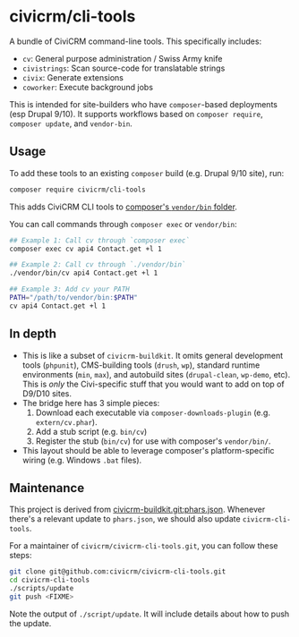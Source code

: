 # civicrm/cli-tools

A bundle of CiviCRM command-line tools. This specifically includes:

* `cv`: General purpose administration / Swiss Army knife
* `civistrings`: Scan source-code for translatable strings
* `civix`: Generate extensions
* `coworker`: Execute background jobs

This is intended for site-builders who have `composer`-based deployments (esp Drupal 9/10).
It supports workflows based on `composer require`, `composer update`, and `vendor-bin`.

## Usage

To add these tools to an existing `composer` build (e.g. Drupal 9/10 site), run:

```bash
composer require civicrm/cli-tools
```

This adds CiviCRM CLI tools to [composer's `vendor/bin` folder](https://getcomposer.org/doc/articles/vendor-binaries.md).

You can call commands through `composer exec` or `vendor/bin`:

```bash
## Example 1: Call cv through `composer exec`
composer exec cv api4 Contact.get +l 1

## Example 2: Call cv through `./vendor/bin`
./vendor/bin/cv api4 Contact.get +l 1

## Example 3: Add cv your PATH
PATH="/path/to/vendor/bin:$PATH"
cv api4 Contact.get +l 1
```

## In depth

* This is like a subset of `civicrm-buildkit`. It omits general development tools (`phpunit`), CMS-building tools (`drush`, `wp`),
  standard runtime environments (`min`, `max`), and autobuild sites (`drupal-clean`, `wp-demo`, etc). This is *only* the
  Civi-specific stuff that you would want to add on top of D9/D10 sites.
* The bridge here has 3 simple pieces:
    1. Download each executable via `composer-downloads-plugin` (e.g. `extern/cv.phar`).
    2. Add a stub script (e.g. `bin/cv`)
    3. Register the stub (`bin/cv`) for use with composer's `vendor/bin/`.
* This layout should be able to leverage composer's platform-specific wiring (e.g. Windows `.bat` files).

## Maintenance

This project is derived from [civicrm-buildkit.git:phars.json](https://github.com/civicrm/civicrm-buildkit/blob/master/phars.json). Whenever there's a relevant update to `phars.json`, we should also update `civicrm-cli-tools`.

For a maintainer of `civicrm/civicrm-cli-tools.git`, you can follow these steps:

```bash
git clone git@github.com:civicrm/civicrm-cli-tools.git
cd civicrm-cli-tools
./scripts/update
git push <FIXME>
```

Note the output of `./script/update`. It will include details about how to push the update.
